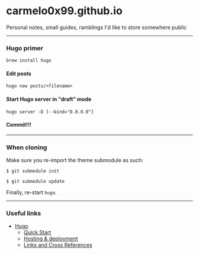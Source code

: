 # carmelo0x99.github.io
Personal notes, small guides, ramblings I'd like to store somewhere public

----

### Hugo primer
`brew install hugo`

#### Edit posts
`hugo new posts/<filename>`

#### Start Hugo server in "draft" mode
`hugo server -D [--bind="0.0.0.0"]`

#### Commit!!!

----

### When cloning
Make sure you re-import the theme submodule as such:
```
$ git submodule init

$ git submodule update
```

Finally, re-start `hugo`.

----

### Useful links
- [Hugo](https://gohugo.io)
  - [Quick Start](https://gohugo.io/getting-started/quick-start/)
  - [Hosting & deployment](https://gohugo.io/hosting-and-deployment/)
  - [Links and Cross References](https://gohugo.io/content-management/cross-references/)

